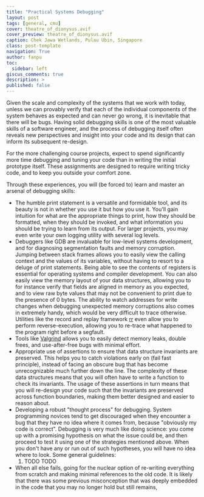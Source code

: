 ```yaml
---
title: "Practical Systems Debugging"
layout: post
tags: [general, cmu]
cover: theatre_of_dionysus.avif
cover_preview: theatre_of_dionysus.avif
caption: Chek Jawa Wetlands, Pulau Ubin, Singapore
class: post-template
navigation: True
author: fanpu
toc:
  sidebar: left
giscus_comments: true
description: >
published: false
---
```


Given the scale and complexity of the systems that we work with today, unless we
can provably verify that each of the individual components of the system behaves
as expected and can never go wrong, it is inevitable that there will be bugs.
Having solid debugging skills is one of the most valuable skills of a software
engineer, and the process of debugging itself often reveals new perspectives and
insight into your code and its design that can inform its subsequent re-design.

For the more challenging course projects, expect to spend significantly more
time debugging and tuning your code than in writing the initial prototype itself.
These assignments are designed to require writing tricky code,
and to keep you outside your comfort zone.

Through these experiences, you will (be forced to) learn and master an arsenal of
debugging skills:
- The humble print statement is a versatile and formidable tool,
and its beauty is not in whether you use it but how you use it. You'll gain
intuition for what are the appropriate things to print, how they should be
formatted, when they should be invoked, and what information you should
be trying to learn from its output. For larger projects, you may even
write your own logging utility with several log levels.
- Debuggers like GDB are invaluable for low-level systems development, and for diagnosing
segmentation faults and memory corruption. Jumping between stack frames allows you
to easily view the calling context and the values of its variables,
without having to resort to a deluge of print statements.
Being able to see the contents of registers
is essential for operating systems and compiler development. You can also
easily view the memory layout of your data structures, allowing you to for instance verify
that fields are aligned in memory as you expected, and to view raw byte values that
may not be convenient to print due to the presence of 0 bytes.
The ability to watch addresses for write changes when debugging unexpected
memory corruptions also comes in extremely handy, which would be very difficult to trace otherwise.
Utilities like the record and replay framework
[rr](https://github.com/rr-debugger/rr) even allow you to perform
reverse-execution, allowing you to re-trace what happened to the program right
before a segfault.
- Tools like [Valgrind](TODO-add-here) allows you to easily detect memory leaks, double
frees, and use-after-free bugs with minimal effort. 
- Appropriate use of assertions to ensure that data structure invariants are preserved.
This helps you to catch violations early on (fail fast principle), instead of facing an obscure bug that has
become unrecognizable much further down the line. The complexity of these data structures means that
you will often have to write a function to check its invariants. The usage of these assertions in turn
means that you will re-design your code such that the invariants are preserved across function boundaries,
making them better designed and easier to reason about.
- Developing a robust "thought process" for debugging. System programming
novices tend to get discouraged when they encounter a bug that they have no idea
where it comes from, because "obviously my code is correct". Debugging is very much like doing
science: you come up with a promising hypothesis on what the issue could be, and then proceed to test
it using one of the strategies mentioned above. When you don't have any or run
out of such hypotheses, you will have no idea where to look. Some general guidelines:
    1. TODO TODO
- When all else fails, going for the nuclear option of re-writing everything from scratch and making
minimal references to the old code. It is likely that there was some previous misconception that 
was deeply embedded in the code that you may no longer hold but still remains, 
